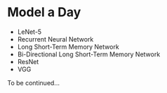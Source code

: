 # Model a Day

- LeNet-5
- Recurrent Neural Network
- Long Short-Term Memory Network
- Bi-Directional Long Short-Term Memory Network
- ResNet
- VGG

To be continued...